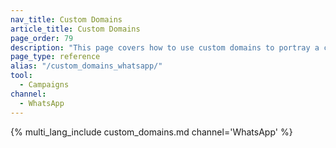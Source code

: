 ```yaml
---
nav_title: Custom Domains
article_title: Custom Domains
page_order: 79
description: "This page covers how to use custom domains to portray a consistent brand image."
page_type: reference
alias: "/custom_domains_whatsapp/"
tool:
  - Campaigns
channel:
  - WhatsApp
---
```


{% multi_lang_include custom_domains.md channel='WhatsApp' %}